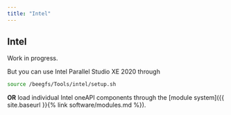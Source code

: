```yaml
---
title: "Intel"
---
```


## Intel

Work in progress.

But you can use Intel Parallel Studio XE 2020 through

```bash
source /beegfs/Tools/intel/setup.sh
```

**OR** load individual Intel oneAPI components through the [module system]({{ site.baseurl }}{% link software/modules.md %}).
